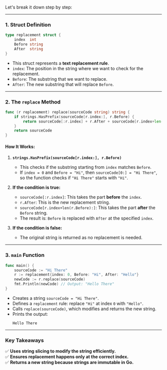 Let's break it down step by step:

---

### **1. Struct Definition**
```go
type replacement struct {
	index  int
	Before string
	After  string
}
```
- This struct represents a **text replacement rule**.
- `index`: The position in the string where we want to check for the replacement.
- `Before`: The substring that we want to replace.
- `After`: The new substring that will replace `Before`.

---

### **2. The `replace` Method**
```go
func (r replacement) replace(sourceCode string) string {
	if strings.HasPrefix(sourceCode[r.index:], r.Before) {
		return sourceCode[:r.index] + r.After + sourceCode[r.index+len(r.Before):]
	}
	return sourceCode
}
```

#### **How It Works:**
1. **`strings.HasPrefix(sourceCode[r.index:], r.Before)`**
   - This checks if the substring starting from `index` matches `Before`.
   - If `index = 0` and `Before = "Hi"`, then `sourceCode[0:] = "Hi There"`, so the function checks if `"Hi There"` starts with `"Hi"`.

2. **If the condition is true:**
   - `sourceCode[:r.index]`: This takes the part **before** the `index`.  
   - `r.After`: This is the new replacement string.
   - `sourceCode[r.index+len(r.Before):]`: This takes the part **after** the `Before` string.
   - The result is: `Before` is replaced with `After` at the specified `index`.

3. **If the condition is false:**  
   - The original string is returned as no replacement is needed.

---

### **3. `main` Function**
```go
func main() {
	sourceCode := "Hi There"
	r := replacement{index: 0, Before: "Hi", After: "Hello"}
	newCode := r.replace(sourceCode)
	fmt.Println(newCode) // Output: "Hello There"
}
```
- Creates a string `sourceCode = "Hi There"`.
- Defines a `replacement` rule: replace `"Hi"` at index `0` with `"Hello"`.
- Calls `replace(sourceCode)`, which modifies and returns the new string.
- Prints the output:  
  ```
  Hello There
  ```

---

### **Key Takeaways**
✅ **Uses string slicing to modify the string efficiently.**  
✅ **Ensures replacement happens only at the correct index.**  
✅ **Returns a new string because strings are immutable in Go.**  